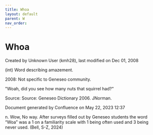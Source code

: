 ```yaml
---
title: Whoa
layout: default
parent: W
nav_order:
---
```


# Whoa

Created by  Unknown User (kmh28), last modified on Dec 01, 2008

(int) Word describing amazement.

2008: Not specific to Geneseo community.

&quot;Woah, did you see how many nuts that squirrel had?&quot;

Source: Source: Geneseo Dictionary 2006. JNorman. 

Document generated by Confluence on May 22, 2023 12:37

n. Wow, No way. After surveys filled out by Geneseo students the word “Woa” was a 1 on a familiarity scale with 1 being often used and 3 being never used. (Bell, S-Z, 2024)



